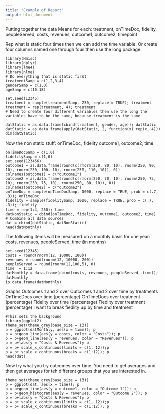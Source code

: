 ```yaml
---
title: "Example of Report"
output: html_document
---
```

Putting together the data
Means for each: treatment, onTimeDoc, fidelity, peopleServed, costs, revenues, outcome1, outcome2, timepoint

Rep what is static four times then we can add the time variable.  Or create four columns named one through four then use the long package.
```{r}
library(Hmisc)
library(dplyr)
library(lme4)
library(nlme)
# Do everything that is static first 
treatmentSamp = c(1,2,3,4)
genderSamp = c(1,0)
ageSamp = c(10:18)

set.seed(12345)
treatment = sample(treatmentSamp, 250, replace = TRUE); treatment
treatment = rep(treatment, 4); treatment
# Need to create four different variables then use the long the variables have to be the same, because treatment is the same

datStatic = as.data.frame(cbind(treatment, gender, age)); datStatic
datStatic = as.data.frame(apply(datStatic, 2, function(x) rep(x, 4)))
dim(datStatic)
```
Now the non static stuff: onTimeDoc, fidelity outcome1, outcome2, time
```{r}
onTimeDocSamp = c(1,0)
fidelitySamp = c(1,0)
set.seed(123456)
outcome1 = as.data.frame(round(c(rnorm(250, 80, 10), rnorm(250, 90, 10), rnorm(250, 100, 10), rnorm(250, 110, 10)), 0))
colnames(outcome1) = c("outcome1")
outcome2 = as.data.frame(round(c(rnorm(250, 70, 10), rnorm(250, 75, 10), rnorm(250, 75, 10), rnorm(250, 80, 10)), 0))
colnames(outcome2) = c("outcome2")
onTimeDoc = sample(onTimeDocSamp, 1000, replace = TRUE, prob = c(.7, .3)); onTimeDoc
fidelity = sample(fidelitySamp, 1000, replace = TRUE, prob = c(.7, .3)); fidelity
time = rep(1:4, 250); time
datNonStatic = cbind(onTimeDoc, fidelity, outcome1, outcome2, time)
# Combine all data sources
dat = cbind(datStatic, datNonStatic)
head(datMonthly)
```
The following items will be measured on a monthly basis for one year: costs, revenues, peopleServed, time (in months)
```{r, echo=FALSE}
set.seed(12345)
costs = round(rnorm(12, 10000, 100))
revenues = round(rnorm(12, 10000, 200))
peopleServed = round(rnorm(12,100,5), 0)
time  = 1:12
datMonthly = data.frame(cbind(costs, revenues, peopleServed, time)); datMonthly
is.data.frame(datMonthly)

```
Graphs
Outcomes 1 and 2 over
Outcomes 1 and 2 over time by treatments 
OnTimeDocs over time (percentage)
OnTimeDocs over treatment (percentage)
Fidelity over time (percentage)
Fiedlity over treatment (percentage)
I want to break fiedlity up by time and treatment
```{r}
#This sets the background
library(ggplot2)
theme_set(theme_grey(base_size = 13))
p = ggplot(datMonthly, aes(x = time)); p
p = p+geom_line(aes(y = costs, color = "Costs")); p
p = p+geom_line(aes(y = revenues, color = "Revenues")); p
p = p+labs(y = "Costs & Revenues"); p
p = p+ scale_x_continuous(limits = c(1, 12));p
p = p+ scale_x_continuous(breaks = c(1:12)); p
head(dat)
```
Now try what you try outcomes over time.  You need to get averages and then get averages for teh different groups that you are interested in.
```{r}
theme_set(theme_grey(base_size = 13))
p = ggplot(dat, aes(x = time)); p
p = p+geom_line(aes(y = outcome1, color = "Outcome 1")); p
p = p+geom_histogram(aes(y = revenues, color = "Outcome 2")); p
p = p+labs(y = "Costs & Revenues"); p
p = p+ scale_x_continuous(limits = c(1, 12));p
p = p+ scale_x_continuous(breaks = c(1:12)); p
```

